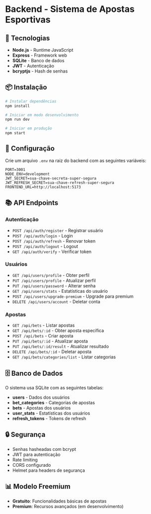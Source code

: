 # Backend - Sistema de Apostas Esportivas

## 🚀 Tecnologias

- **Node.js** - Runtime JavaScript
- **Express** - Framework web
- **SQLite** - Banco de dados
- **JWT** - Autenticação
- **bcryptjs** - Hash de senhas

## 📦 Instalação

```bash
# Instalar dependências
npm install

# Iniciar em modo desenvolvimento
npm run dev

# Iniciar em produção
npm start
```

## 🔧 Configuração

Crie um arquivo `.env` na raiz do backend com as seguintes variáveis:

```env
PORT=3001
NODE_ENV=development
JWT_SECRET=sua-chave-secreta-super-segura
JWT_REFRESH_SECRET=sua-chave-refresh-super-segura
FRONTEND_URL=http://localhost:5173
```

## 📚 API Endpoints

### Autenticação
- `POST /api/auth/register` - Registrar usuário
- `POST /api/auth/login` - Login
- `POST /api/auth/refresh` - Renovar token
- `POST /api/auth/logout` - Logout
- `GET /api/auth/verify` - Verificar token

### Usuários
- `GET /api/users/profile` - Obter perfil
- `PUT /api/users/profile` - Atualizar perfil
- `PUT /api/users/password` - Alterar senha
- `GET /api/users/stats` - Estatísticas do usuário
- `POST /api/users/upgrade-premium` - Upgrade para premium
- `DELETE /api/users/account` - Deletar conta

### Apostas
- `GET /api/bets` - Listar apostas
- `GET /api/bets/:id` - Obter aposta específica
- `POST /api/bets` - Criar aposta
- `PUT /api/bets/:id` - Atualizar aposta
- `PUT /api/bets/:id/result` - Atualizar resultado
- `DELETE /api/bets/:id` - Deletar aposta
- `GET /api/bets/categories/list` - Listar categorias

## 🗄️ Banco de Dados

O sistema usa SQLite com as seguintes tabelas:

- **users** - Dados dos usuários
- **bet_categories** - Categorias de apostas
- **bets** - Apostas dos usuários
- **user_stats** - Estatísticas dos usuários
- **refresh_tokens** - Tokens de refresh

## 🔒 Segurança

- Senhas hasheadas com bcrypt
- JWT para autenticação
- Rate limiting
- CORS configurado
- Helmet para headers de segurança

## 📊 Modelo Freemium

- **Gratuito**: Funcionalidades básicas de apostas
- **Premium**: Recursos avançados (em desenvolvimento)
